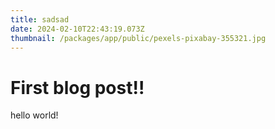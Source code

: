 ```yaml
---
title: sadsad
date: 2024-02-10T22:43:19.073Z
thumbnail: /packages/app/public/pexels-pixabay-355321.jpg
---
```

# First blog post!!

hello world!
